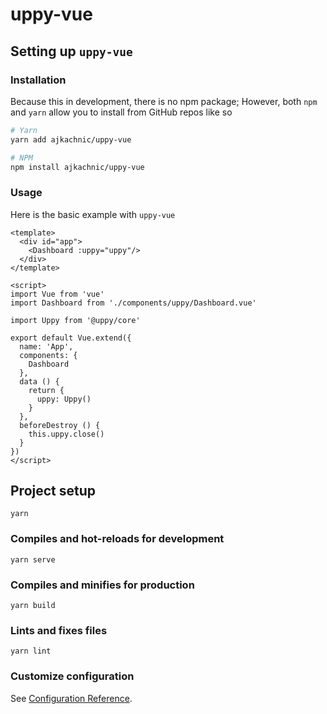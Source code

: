 # uppy-vue

## Setting up `uppy-vue`

### Installation

Because this in development, there is no npm package; However, both `npm` and `yarn` allow you to install from GitHub repos like so

```bash
# Yarn
yarn add ajkachnic/uppy-vue

# NPM
npm install ajkachnic/uppy-vue
```

### Usage

Here is the basic example with `uppy-vue`

```vue
<template>
  <div id="app">
    <Dashboard :uppy="uppy"/>
  </div>
</template>

<script>
import Vue from 'vue'
import Dashboard from './components/uppy/Dashboard.vue'

import Uppy from '@uppy/core'

export default Vue.extend({
  name: 'App',
  components: {
    Dashboard
  },
  data () {
    return {
      uppy: Uppy()
    }
  },
  beforeDestroy () {
    this.uppy.close()
  }
})
</script>
```

## Project setup

```
yarn
```

### Compiles and hot-reloads for development
```
yarn serve
```

### Compiles and minifies for production
```
yarn build
```

### Lints and fixes files
```
yarn lint
```

### Customize configuration
See [Configuration Reference](https://cli.vuejs.org/config/).
